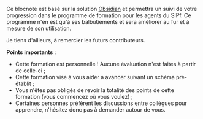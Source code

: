 Ce blocnote est basé sur la solution [Obsidian](https://obsidian.md) et permettra un suivi de votre progression dans le programme de formation pour les agents du SIPf. Ce programme n'en est qu'à ses balbutiements et sera améliorer au fur et à mesure de son utilisation.

Je tiens d'ailleurs, à remercier les futurs contributeurs.

**Points importants** :
- Cette formation est personnelle ! Aucune évaluation n'est faites à partir de celle-ci ;
- Cette formation vise à vous aider à avancer suivant un schéma pré-établit ;
- Vous n'êtes pas obligés de revoir la totalité des points de cette formation (vous commencez où vous voulez) ;
- Certaines personnes préfèrent les discussions entre collègues pour apprendre, n'hésitez donc pas à demander autour de vous.

